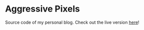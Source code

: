 # Aggressive Pixels

Source code of my personal blog. Check out the live version [here](https://aggressivepixels.github.io)!

